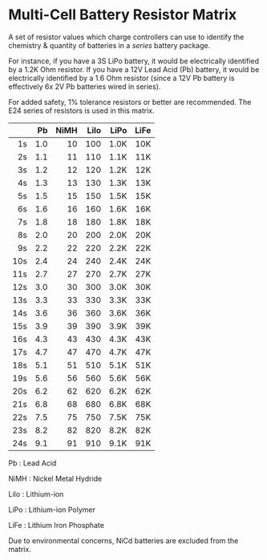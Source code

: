 Multi-Cell Battery Resistor Matrix
==================================
A set of resistor values which charge controllers can use to identify the
chemistry & quantity of batteries in a _series_ battery package.

For instance, if you have a 3S LiPo battery, it would be electrically
identified by a 1.2K Ohm resistor. If you have a 12V Lead Acid (Pb) battery,
it would be electrically identified by a 1.6 Ohm resistor (since a 12V Pb
battery is effectively 6x 2V Pb batteries wired in series). 

For added safety, 1% tolerance resistors or better are recommended.
The E24 series of resistors is used in this matrix.

|      |  Pb  | NiMH | LiIo | LiPo | LiFe |
| ---: | ---: | ---: | ---: | ---: | ---: |
|   1s |  1.0 |   10 |  100 | 1.0K |  10K |
|   2s |  1.1 |   11 |  110 | 1.1K |  11K |
|   3s |  1.2 |   12 |  120 | 1.2K |  12K |
|   4s |  1.3 |   13 |  130 | 1.3K |  13K |
|   5s |  1.5 |   15 |  150 | 1.5K |  15K |
|   6s |  1.6 |   16 |  160 | 1.6K |  16K |
|   7s |  1.8 |   18 |  180 | 1.8K |  18K |
|   8s |  2.0 |   20 |  200 | 2.0K |  20K |
|   9s |  2.2 |   22 |  220 | 2.2K |  22K |
|  10s |  2.4 |   24 |  240 | 2.4K |  24K |
|  11s |  2.7 |   27 |  270 | 2.7K |  27K |
|  12s |  3.0 |   30 |  300 | 3.0K |  30K |
|  13s |  3.3 |   33 |  330 | 3.3K |  33K |
|  14s |  3.6 |   36 |  360 | 3.6K |  36K |
|  15s |  3.9 |   39 |  390 | 3.9K |  39K |
|  16s |  4.3 |   43 |  430 | 4.3K |  43K |
|  17s |  4.7 |   47 |  470 | 4.7K |  47K |
|  18s |  5.1 |   51 |  510 | 5.1K |  51K |
|  19s |  5.6 |   56 |  560 | 5.6K |  56K |
|  20s |  6.2 |   62 |  620 | 6.2K |  62K |
|  21s |  6.8 |   68 |  680 | 6.8K |  68K |
|  22s |  7.5 |   75 |  750 | 7.5K |  75K |
|  23s |  8.2 |   82 |  820 | 8.2K |  82K |
|  24s |  9.1 |   91 |  910 | 9.1K |  91K |

Pb
: Lead Acid

NiMH
: Nickel Metal Hydride

LiIo
: Lithium-ion

LiPo
: Lithium-ion Polymer

LiFe
: Lithium Iron Phosphate

Due to environmental concerns, NiCd batteries are excluded from the matrix. 
